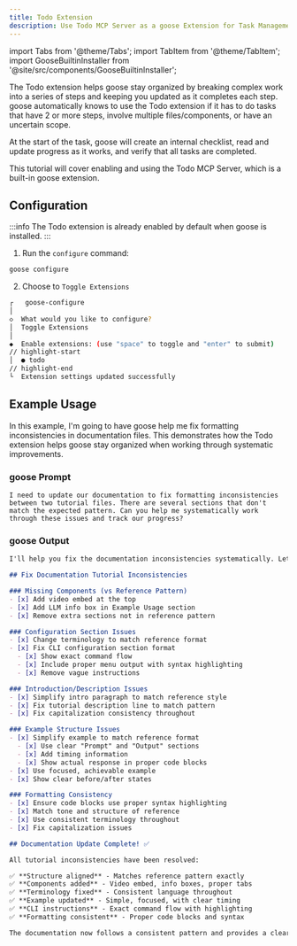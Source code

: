 ```yaml
---
title: Todo Extension
description: Use Todo MCP Server as a goose Extension for Task Management
---
```


import Tabs from '@theme/Tabs';
import TabItem from '@theme/TabItem';
import GooseBuiltinInstaller from '@site/src/components/GooseBuiltinInstaller';

The Todo extension helps goose stay organized by breaking complex work into a series of steps and keeping you updated as it completes each step.
goose automatically knows to use the Todo extension if it has to do tasks that have 2 or more steps, involve multiple files/components, or have an uncertain scope.

At the start of the task, goose will create an internal checklist, read and update progress as it works, and verify that all tasks are completed.

This tutorial will cover enabling and using the Todo MCP Server, which is a built-in goose extension.

## Configuration

:::info
The Todo extension is already enabled by default when goose is installed.
:::

<Tabs groupId="interface">
  <TabItem value="ui" label="goose Desktop" default>
  <GooseBuiltinInstaller
    extensionName="Todo"
    description="Manage complex tasks with structured checklists and progress tracking"
  />
  </TabItem>
  <TabItem value="cli" label="goose CLI">

  1. Run the `configure` command:
  ```sh
  goose configure
  ```

  2. Choose to `Toggle Extensions`
  ```sh
  ┌   goose-configure 
  │
  ◇  What would you like to configure?
  │  Toggle Extensions 
  │
  ◆  Enable extensions: (use "space" to toggle and "enter" to submit)
  // highlight-start    
  │  ● todo
  // highlight-end  
  └  Extension settings updated successfully
  ```
  </TabItem>
</Tabs>

## Example Usage

In this example, I'm going to have goose help me fix formatting inconsistencies in documentation files. This demonstrates how the Todo extension helps goose stay organized when working through systematic improvements.

### goose Prompt

```
I need to update our documentation to fix formatting inconsistencies between two tutorial files. There are several sections that don't match the expected pattern. Can you help me systematically work through these issues and track our progress?
```

### goose Output

```md
I'll help you fix the documentation inconsistencies systematically. Let me break this down into organized tasks and track our progress.

## Fix Documentation Tutorial Inconsistencies

### Missing Components (vs Reference Pattern)
- [x] Add video embed at the top
- [x] Add LLM info box in Example Usage section  
- [x] Remove extra sections not in reference pattern

### Configuration Section Issues
- [x] Change terminology to match reference format
- [x] Fix CLI configuration section format
  - [x] Show exact command flow
  - [x] Include proper menu output with syntax highlighting
  - [x] Remove vague instructions

### Introduction/Description Issues
- [x] Simplify intro paragraph to match reference style
- [x] Fix tutorial description line to match pattern
- [x] Fix capitalization consistency throughout

### Example Structure Issues
- [x] Simplify example to match reference format
  - [x] Use clear "Prompt" and "Output" sections
  - [x] Add timing information
  - [x] Show actual response in proper code blocks
- [x] Use focused, achievable example
- [x] Show clear before/after states

### Formatting Consistency
- [x] Ensure code blocks use proper syntax highlighting
- [x] Match tone and structure of reference
- [x] Use consistent terminology throughout
- [x] Fix capitalization issues

## Documentation Update Complete! ✅

All tutorial inconsistencies have been resolved:

✅ **Structure aligned** - Matches reference pattern exactly
✅ **Components added** - Video embed, info boxes, proper tabs  
✅ **Terminology fixed** - Consistent language throughout
✅ **Example updated** - Simple, focused, with clear timing
✅ **CLI instructions** - Exact command flow with highlighting
✅ **Formatting consistent** - Proper code blocks and syntax

The documentation now follows a consistent pattern and provides a clear, organized experience for users.
```